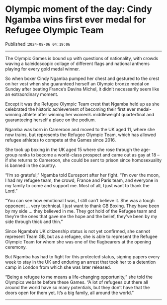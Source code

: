 # Olympic moment of the day: Cindy Ngamba wins first ever medal for Refugee Olympic Team

Published :`2024-08-06 04:19:06`

---

The Olympic Games is bound up with questions of nationality, with crowds waving a kaleidoscopic collage of different flags and national anthems playing for every gold medal winner.

So when boxer Cindy Ngamba pumped her chest and gestured to the crest on her vest when she guaranteed herself an Olympic bronze medal on Sunday after beating France’s Davina Michel, it didn’t necessarily seem like an extraordinary moment.

Except it was the Refugee Olympic Team crest that Ngamba held up as she celebrated the historic achievement of becoming their first ever medal-winning athlete after winning her women’s middleweight quarterfinal and guaranteeing herself a place on the podium.

Ngamba was born in Cameroon and moved to the UK aged 11, where she now trains, but represents the Refugee Olympic Team, which has allowed refugee athletes to compete at the Games since 2016.

She took up boxing in the UK aged 15 where she rose through the age-group ranks to become a world-class prospect and came out as gay at 18 – if she returns to Cameroon, she could be sent to prison since homosexuality is banned in the country.

“I’m so grateful,” Ngamba told Eurosport after her fight. “I’m over the moon, I had my refugee team, the crowd, France and Paris team, and everyone in my family to come and support me. Most of all, I just want to thank the Lord.”

“You can see how emotional I was, I still can’t believe it. She was a tough opponent … very technical. I just want to thank GB Boxing. They have been by my side … they believed in me. They got hold of the Refugee team and they’re the ones that gave me the hope and the belief, they’ve been by my side through thick and thin.”

Since Ngamba’s UK citizenship status is not yet confirmed, she cannot represent Team GB, but as a refugee, she is able to represent the Refugee Olympic Team for whom she was one of the flagbearers at the opening ceremony.

But Ngamba has had to fight for this protected status, signing papers every week to stay in the UK and enduring an arrest that took her to a detention camp in London from which she was later released.

“Being a refugee to me means a life-changing opportunity,” she told the Olympics website before these Games. “A lot of refugees out there all around the world have so many potentials, but they don’t have that the doors open for them yet. It’s a big family, all around the world.”

---

